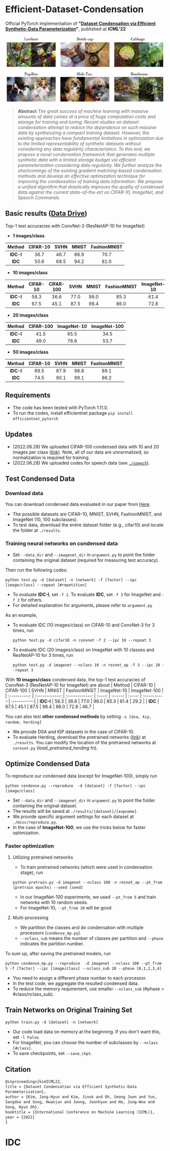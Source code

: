 # Efficient-Dataset-Condensation
Official PyTorch implementation of **"[Dataset Condensation via Efficient Synthetic-Data Parameterization](https://arxiv.org/abs/2205.14959)"**, published at **ICML'22**

![image samples](images/title.png)

> **Abstract** *The great success of machine learning with massive amounts of data comes at a price of huge computation costs and storage for training and tuning. 
Recent studies on dataset condensation attempt to reduce the dependence on such massive data by synthesizing a compact training dataset. 
However, the existing approaches have fundamental limitations in optimization due to the limited representability of synthetic datasets without considering any data regularity characteristics.
To this end, we propose a novel condensation framework that generates multiple synthetic data with a limited storage budget via efficient parameterization considering data regularity. 
We further analyze the shortcomings of the existing gradient matching-based condensation methods and develop an effective optimization technique for improving the condensation of training data information. 
We propose a unified algorithm that drastically improves the quality of condensed data against the current state-of-the-art on CIFAR-10, ImageNet, and Speech Commands.*

## Basic results ([Data Drive](https://drive.google.com/drive/folders/1yh0Hf2ia4b-1edMiAr1kXCH4eUcYNfmz?usp=sharing))
Top-1 test accuracies with ConvNet-3 (ResNetAP-10 for ImageNet)

- **1 images/class**

| Method | CIFAR-10 | SVHN | MNIST | FashionMNIST |
| :------: | :-----:  | :----: | :-----: | :----: |
| **IDC-I** | 36.7 | 46.7 | 88.9 | 70.7 |   
| **IDC** | 50.6 | 68.5 | 94.2 | 81.0 | 

- **10 images/class**

| Method | CIFAR-10 | CIFAR-100 | SVHN | MNIST | FashionMNIST | ImageNet-10  | ImageNet-100  |
| :------: | :-----:  | :--------: | :----: | :-----: | :----: | :------:| :------:|
| **IDC-I** |  58.3  | 36.6 | 77.0 | 98.0 | 85.3 | 61.4 | 29.2  |
| **IDC** | 67.5 | 45.1 | 87.5 | 98.4 | 86.0  | 72.8 | 46.7  |

- **20 images/class**

| Method | CIFAR-100 | ImageNet-10  | ImageNet-100  |
| :----: | :----: | :-----: | :----: | 
| **IDC-I** | 41.5 | 65.5 | 34.5 |
| **IDC** | 49.0 | 76.6 | 53.7 | 

- **50 images/class**

| Method | CIFAR-10 | SVHN | MNIST | FashionMNIST |
| :------: | :-----:  | :----: | :-----: | :----: |
| **IDC-I** |  69.5 | 87.9 | 98.8 | 89.1 |
| **IDC** | 74.5 | 90.1 | 99.1 | 86.2 |


## Requirements
- The code has been tested with PyTorch 1.11.0.   
- To run the codes, install efficientnet package ```pip install efficientnet_pytorch```

## Updates
- (2022.06.28) We uploaded CIFAR-100 condensed data with 10 and 20 images per class ([link](https://drive.google.com/drive/folders/1yh0Hf2ia4b-1edMiAr1kXCH4eUcYNfmz?usp=sharing)). Note, all of our data are unnormalized, so normalization is required for training.  
- (2022.06.28) We uploaded codes for speech data (see [```./speech```](https://github.com/snu-mllab/Efficient-Dataset-Condensation/tree/main/speech)).

## Test Condensed Data
### Download data
You can download condensed data evaluated in our paper from [Here](https://drive.google.com/drive/folders/1yh0Hf2ia4b-1edMiAr1kXCH4eUcYNfmz?usp=sharing).
- The possible datasets are CIFAR-10, MNIST, SVHN, FashionMNIST, and ImageNet (10, 100 subclasses).
- To test data, download the entire dataset folder (e.g., cifar10) and locate the folder at ```./results```. 

### Training neural networks on condensed data
- Set ```--data_dir``` and ```--imagenet_dir``` in ```argument.py``` to point the folder containing the original dataset (required for measuring test accuracy).   

Then run the following codes:   
```
python test.py -d [dataset] -n [network] -f [factor] --ipc [image/class] --repeat [#repetition]
```
- To evaluate **IDC-I**, set ```-f 1```. To evaluate **IDC**, set ```-f 3``` for ImageNet and ```-f 2``` for others.
- For detailed explanation for arguments, please refer to ```argument.py```

As an example, 
- To evaluate IDC (10 images/class) on CIFAR-10 and ConvNet-3 for 3 times, run
  ```
  python test.py -d cifar10 -n convnet -f 2 --ipc 10 --repeat 3
  ```
- To evaluate IDC (20 images/class) on ImageNet with 10 classes and ResNetAP-10 for 3 times, run
  ```
  python test.py -d imagenet --nclass 10 -n resnet_ap -f 3 --ipc 20 --repeat 3
  ```

With **10 images/class** condensed data, the top-1 test accuracies of ConvNet-3 (ResNetAP-10 for ImageNet) are about
| Method | CIFAR-10 | CIFAR-100 | SVHN | MNIST | FashionMNIST | ImageNet-10  | ImageNet-100  |
| :----------: | :------------:  | :------------: | :----: | :-----: | :----: | :----------:| :----------:|
| **IDC-I** |  58.3  | 36.6 | 77.0 | 98.0 |  85.3 | 61.4 | 29.2  |
| **IDC** | 67.5 | 45.1 | 87.5 | 98.4 | 86.0  | 72.8 | 46.7  |



You can also test **other condensed methods** by setting ```-s [dsa, kip, random, herding]```
- We provide DSA and KIP datasets in the case of CIFAR-10. 
- To evaluate Herding, download the pretrained networks ([link](https://drive.google.com/drive/folders/1Sk-IVb7YotbZ07WNJwfp4ID3tv6_MTnx?usp=sharing)) at ```./results```. You can modify the location of the pretrained networks at ```coreset.py``` (*load_pretrained_herding* fn).


## Optimize Condensed Data
To reproduce our condensed data (except for ImageNet-100), simply run
```
python condense.py --reproduce  -d [dataset] -f [factor] --ipc [image/class]
```
- Set ```--data_dir``` and ```--imagenet_dir``` in ```argument.py``` to point the folder containing the original dataset.   
- The results will be saved at ```./results/[dataset]/[expname]```. 
- We provide specific argument settings for each dataset at ```./misc/reproduce.py```.
- In the case of **ImageNet-100**, we use the tricks below for faster optimization.

### Faster optimization
1. Utilizing pretrained networks   
    - To train pretrained networks (which were used in condensation stage), run
    ```
    python pretrain.py -d imagenet --nclass 100 -n resnet_ap --pt_from [pretrain epochs] --seed [seed]
    ```
    - In our ImageNet-100 experiments, we used ```--pt_from 5``` and train networks with 10 random seeds.
    - For ImageNet-10, ```--pt_from 10``` will be good. 


2. Multi-processing
    - We partition the classes and do condensation with multiple processors (```condense_mp.py```).
    - ```--nclass_sub``` means the number of classes per partition and ```--phase``` indicates the partition number. 

To sum up, after saving the pretrained models, run
```
python condense_mp.py --reproduce  -d imagenet --nclass 100 --pt_from 5 -f [factor] --ipc [image/class] --nclass_sub 20 --phase [0,1,2,3,4]
```
- You need to assign a different phase number to each processor.
- In the test code, we aggregate the resulted condensed data. 
- To reduce the memory requirement, use smaller ```--nclass_sub``` (#phase = #class/nclass_sub).

## Train Networks on Original Training Set
```
python train.py -d [dataset] -n [network]
```
- Our code load data on memory at the beginning. If you don't want this, set ```-l False```.
- For ImageNet, you can choose the number of subclasses by ```--nclass [#class]```.
- To save checkpoints, set ```--save_ckpt```.

## Citation
```
@inproceedings{kimICML22,
title = {Dataset Condensation via Efficient Synthetic-Data Parameterization},
author = {Kim, Jang-Hyun and Kim, Jinuk and Oh, Seong Joon and Yun, Sangdoo and Song, Hwanjun and Jeong, Joonhyun and Ha, Jung-Woo and Song, Hyun Oh},
booktitle = {International Conference on Machine Learning (ICML)},
year = {2022}
}
```
# IDC

